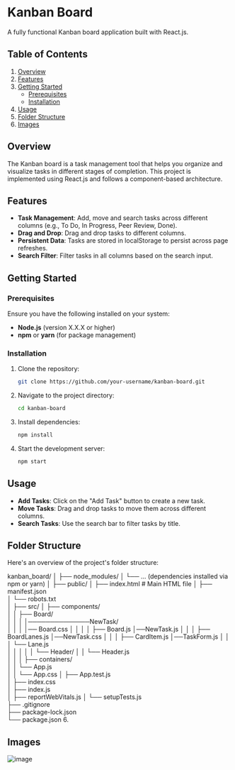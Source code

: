 # Kanban Board

A fully functional Kanban board application built with React.js.

## Table of Contents

1. [Overview](#overview)
2. [Features](#features)
3. [Getting Started](#getting-started)
   - [Prerequisites](#prerequisites)
   - [Installation](#installation)
4. [Usage](#usage)
5. [Folder Structure](#folder-structure)
6. [Images](#images)

## Overview

The Kanban board is a task management tool that helps you organize and visualize tasks in different stages of completion. 
This project is implemented using React.js and follows a component-based architecture.

## Features

- **Task Management**: Add, move and search tasks across different columns (e.g., To Do, In Progress, Peer Review, Done).
- **Drag and Drop**: Drag and drop tasks to different columns.
- **Persistent Data**: Tasks are stored in localStorage to persist across page refreshes.
- **Search Filter**: Filter tasks in all columns based on the search input.

## Getting Started

### Prerequisites

Ensure you have the following installed on your system:

- **Node.js** (version X.X.X or higher)
- **npm** or **yarn** (for package management)

### Installation

1. Clone the repository:
   ```bash
   git clone https://github.com/your-username/kanban-board.git
   ```
2. Navigate to the project directory:
   ```bash
   cd kanban-board
   ```
3. Install dependencies:
   ```bash
   npm install
   ```
4. Start the development server:
   ```bash
   npm start
   ```

## Usage

- **Add Tasks**: Click on the "Add Task" button to create a new task.
- **Move Tasks**: Drag and drop tasks to move them across different columns.
- **Search Tasks**: Use the search bar to filter tasks by title.

## Folder Structure

Here's an overview of the project's folder structure:

kanban_board/
│
├── node_modules/
│ └── ... (dependencies installed via npm or yarn)
│
├── public/
│ ├── index.html # Main HTML file
│ ├── manifest.json  
│ └── robots.txt  
│
├── src/
│ ├── components/  
│ │ ├── Board/  
│ │ │ │──────────────NewTask/  
│ │ │ │── Board.css      │
│ │ │ ├── Board.js       │──NewTask.js
│ │ │ ├── BoardLanes.js  │──NewTask.css
│ │ │ ├── CardItem.js    │──TaskForm.js
│ │ │ └── Lane.js  
│ │ │
│ │ └── Header/
│ │ └── Header.js  
│ │
│ ├── containers/  
│ │ └── App.js  
│ │ └── App.css
│ ├── App.test.js  
│ ├── index.css  
│ ├── index.js  
│ ├── reportWebVitals.js
│ └── setupTests.js  
├── .gitignore  
├── package-lock.json  
└── package.json 6.

## Images
![image](https://github.com/user-attachments/assets/de7431d7-c715-4104-aeb1-b747157d23e9)

